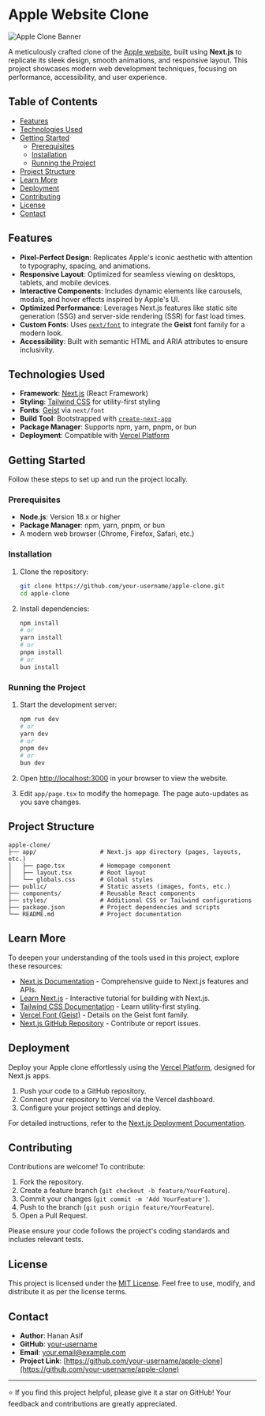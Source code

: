 # Apple Website Clone

![Apple Clone Banner](https://via.placeholder.com/1200x300.png?text=Apple+Website+Clone)

A meticulously crafted clone of the [Apple website](https://www.apple.com), built using **Next.js** to replicate its sleek design, smooth animations, and responsive layout. This project showcases modern web development techniques, focusing on performance, accessibility, and user experience.

## Table of Contents
- [Features](#features)
- [Technologies Used](#technologies-used)
- [Getting Started](#getting-started)
  - [Prerequisites](#prerequisites)
  - [Installation](#installation)
  - [Running the Project](#running-the-project)
- [Project Structure](#project-structure)
- [Learn More](#learn-more)
- [Deployment](#deployment)
- [Contributing](#contributing)
- [License](#license)
- [Contact](#contact)

## Features
- **Pixel-Perfect Design**: Replicates Apple's iconic aesthetic with attention to typography, spacing, and animations.
- **Responsive Layout**: Optimized for seamless viewing on desktops, tablets, and mobile devices.
- **Interactive Components**: Includes dynamic elements like carousels, modals, and hover effects inspired by Apple's UI.
- **Optimized Performance**: Leverages Next.js features like static site generation (SSG) and server-side rendering (SSR) for fast load times.
- **Custom Fonts**: Uses [`next/font`](https://nextjs.org/docs/app/building-your-application/optimizing/fonts) to integrate the **Geist** font family for a modern look.
- **Accessibility**: Built with semantic HTML and ARIA attributes to ensure inclusivity.

## Technologies Used
- **Framework**: [Next.js](https://nextjs.org) (React Framework)
- **Styling**: [Tailwind CSS](https://tailwindcss.com) for utility-first styling
- **Fonts**: [Geist](https://vercel.com/font) via `next/font`
- **Build Tool**: Bootstrapped with [`create-next-app`](https://nextjs.org/docs/app/api-reference/cli/create-next-app)
- **Package Manager**: Supports npm, yarn, pnpm, or bun
- **Deployment**: Compatible with [Vercel Platform](https://vercel.com)

## Getting Started

Follow these steps to set up and run the project locally.

### Prerequisites
- **Node.js**: Version 18.x or higher
- **Package Manager**: npm, yarn, pnpm, or bun
- A modern web browser (Chrome, Firefox, Safari, etc.)

### Installation
1. Clone the repository:
   ```bash
   git clone https://github.com/your-username/apple-clone.git
   cd apple-clone
   ```

2. Install dependencies:
   ```bash
   npm install
   # or
   yarn install
   # or
   pnpm install
   # or
   bun install
   ```

### Running the Project
1. Start the development server:
   ```bash
   npm run dev
   # or
   yarn dev
   # or
   pnpm dev
   # or
   bun dev
   ```

2. Open [http://localhost:3000](http://localhost:3000) in your browser to view the website.

3. Edit `app/page.tsx` to modify the homepage. The page auto-updates as you save changes.

## Project Structure
```plaintext
apple-clone/
├── app/                  # Next.js app directory (pages, layouts, etc.)
│   ├── page.tsx          # Homepage component
│   ├── layout.tsx        # Root layout
│   └── globals.css       # Global styles
├── public/               # Static assets (images, fonts, etc.)
├── components/           # Reusable React components
├── styles/               # Additional CSS or Tailwind configurations
├── package.json          # Project dependencies and scripts
└── README.md             # Project documentation
```

## Learn More
To deepen your understanding of the tools used in this project, explore these resources:
- [Next.js Documentation](https://nextjs.org/docs) - Comprehensive guide to Next.js features and APIs.
- [Learn Next.js](https://nextjs.org/learn) - Interactive tutorial for building with Next.js.
- [Tailwind CSS Documentation](https://tailwindcss.com/docs) - Learn utility-first styling.
- [Vercel Font (Geist)](https://vercel.com/font) - Details on the Geist font family.
- [Next.js GitHub Repository](https://github.com/vercel/next.js) - Contribute or report issues.

## Deployment
Deploy your Apple clone effortlessly using the [Vercel Platform](https://vercel.com/new?utm_medium=default-template&filter=next.js&utm_source=create-next-app&utm_campaign=create-next-app-readme), designed for Next.js apps.

1. Push your code to a GitHub repository.
2. Connect your repository to Vercel via the Vercel dashboard.
3. Configure your project settings and deploy.

For detailed instructions, refer to the [Next.js Deployment Documentation](https://nextjs.org/docs/app/building-your-application/deploying).

## Contributing
Contributions are welcome! To contribute:
1. Fork the repository.
2. Create a feature branch (`git checkout -b feature/YourFeature`).
3. Commit your changes (`git commit -m 'Add YourFeature'`).
4. Push to the branch (`git push origin feature/YourFeature`).
5. Open a Pull Request.

Please ensure your code follows the project's coding standards and includes relevant tests.

## License
This project is licensed under the [MIT License](LICENSE). Feel free to use, modify, and distribute it as per the license terms.

## Contact
- **Author**: Hanan Asif
- **GitHub**: [your-username](https://github.com/your-username)
- **Email**: your.email@example.com
- **Project Link**: [https://github.com/your-username/apple-clone](https://github.com/your-username/apple-clone)

---

⭐ If you find this project helpful, please give it a star on GitHub! Your feedback and contributions are greatly appreciated.